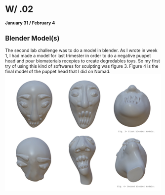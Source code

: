 # W/ .02
**January 31 / February 4**
## Blender Model(s)
The second lab challenge was to do a model in blender. As I wrote in week 1, I had made a model for last trimester in order to do a negative puppet head and pour biomaterials recepies to create degredables toys. So my first try of using this kind of softwares for sculpting was figure 3. Figure 4 is the final model of the puppet head that I did on Nomad.
<img src= "../../images/Blender.jpg" alt="Photo of Inés & Morgane's Websites">

